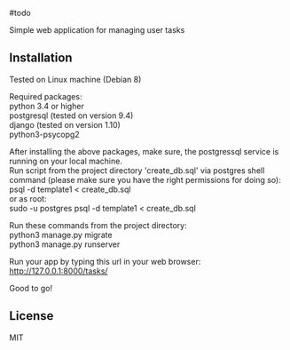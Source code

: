 #todo

Simple web application for managing user tasks

## Installation
Tested on Linux machine (Debian 8)    

Required packages:  
python 3.4 or higher  
postgresql (tested on version 9.4)  
django (tested on version 1.10)  
python3-psycopg2

After installing the above packages, make sure, the postgressql service is running on your local machine.  
Run script from the project directory 'create_db.sql' via postgres shell command (please make sure you have the right permissions for doing so):  
psql -d template1 < create_db.sql  
or as root:  
sudo -u postgres psql -d template1 < create_db.sql

Run these commands from the project directory:  
python3 manage.py migrate  
python3 manage.py runserver

Run your app by typing this url in your web browser:
http://127.0.0.1:8000/tasks/

Good to go!

## License

MIT
